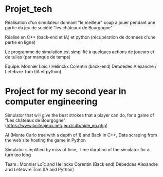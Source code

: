 # Projet_tech
Réalisation d'un simulateur donnant "le meilleur" coup à jouer pendant une partie du jeu de société "les châteaux de Bourgogne"

Réalisé en C++ (back-end et IA) et python (récupération de données d'une partie en ligne)

Le programme de simulation est simplifié à quelques actions de joueurs et de tuiles (par manque de temps)

Equipe: Monnier Loic / Helinckx Corentin (back-end)
        Debdedes Alexandre / Lefebvre Tom (IA et python)



# Project for my second year in computer engineering
Simulator that will give the best strokes that a player can do, for a game of "Les châteaux de Bourgogne" (https://www.boiteajeux.net/jeux/cdb/aide_en.php)

AI (Monte Carlo tree with a depth of 1) and Back in C++, Data scraping from the web site hosting the game in Python

Simulator simplified by miss of time, Time duration of the simulator for a turn too long

Team :  Monnier Loïc and Helinckx Corentin (Back end)
        Debeddes Alexandre and Lefebvre Tom (IA and Python)
